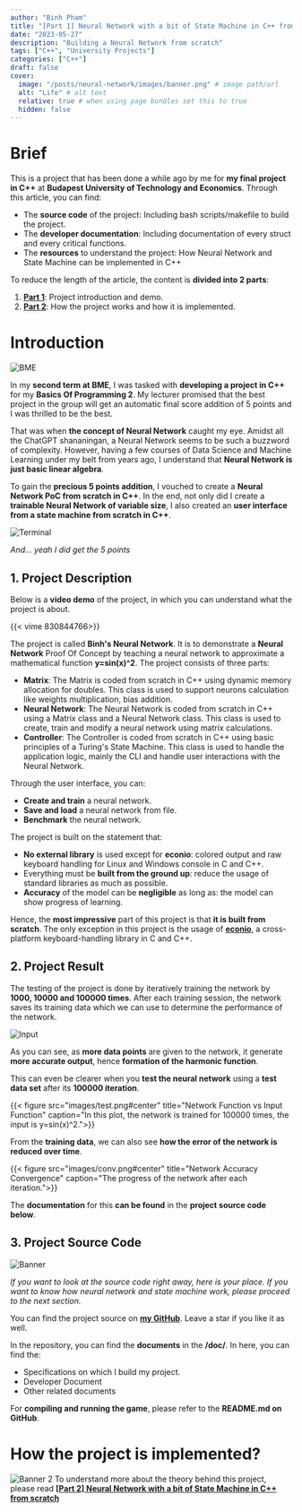 ```yaml
---
author: "Binh Pham"
title: "[Part 1] Neural Network with a bit of State Machine in C++ from scratch"
date: "2023-05-27"
description: "Building a Neural Network from scratch"
tags: ["C++", "University Projects"]
categories: ["C++"]
draft: false
cover:
  image: "/posts/neural-network/images/banner.png" # image path/url
  alt: "Life" # alt text
  relative: true # when using page bundles set this to true
  hidden: false
---
```


# Brief

This is a project that has been done a while ago by me for **my final project in C++** at **Budapest University of Technology and Economics**. Through this article, you can find:

- The **source code** of the project: Including bash scripts/makefile to build the project.
- The **developer documentation**: Including documentation of every struct and every critical functions.
- The **resources** to understand the project: How Neural Network and State Machine can be implemented in C++

To reduce the length of the article, the content is **divided into 2 parts**:

1. [**Part 1**](/posts/neural-network): Project introduction and demo.
2. [**Part 2**](/posts/guide-neural-network): How the project works and how it is implemented.

# Introduction

![BME](./images/bme_logo.jpeg)

In my **second term at BME**, I was tasked with **developing a project in C++** for my **Basics Of Programming 2**. My lecturer promised that the best project in the group will get an automatic final score addition of 5 points and I was thrilled to be the best.

That was when **the concept of Neural Network** caught my eye. Amidst all the ChatGPT shananingan, a Neural Network seems to be such a buzzword of complexity. However, having a few courses of Data Science and Machine Learning under my belt from years ago, I understand that **Neural Network is just basic linear algebra**.

To gain the **precious 5 points addition**, I vouched to create a **Neural Network PoC from scratch in C++**. In the end, not only did I create a **trainable Neural Network of variable size**, I also created an **user interface from a state machine from scratch in C++**.

![Terminal](./images/terminal.png)

_And... yeah I did get the 5 points_

## 1. Project Description

Below is a **video demo** of the project, in which you can understand what the project is about.

{{< vime 830844766>}}

The project is called **Binh's Neural Network**. It is to demonstrate a **Neural Network** Proof Of Concept by teaching a neural network to approximate a mathematical function **y=sin(x)^2**. The project consists of three parts:

- **Matrix**: The Matrix is coded from scratch in C++ using dynamic memory allocation for doubles. This class is used to support neurons calculation like weights multiplication, bias addition.
- **Neural Network**: The Neural Network is coded from scratch in C++ using a Matrix class and a Neural Network class. This class is used to create, train and modify a neural network using matrix calculations.
- **Controller**: The Controller is coded from scratch in C++ using basic principles of a Turing's State Machine. This class is used to handle the application logic, mainly the CLI and handle user interactions with the Neural Network.

Through the user interface, you can:

- **Create and train** a neural network.
- **Save and load** a neural network from file.
- **Benchmark** the neural network.

The project is built on the statement that:

- **No external library** is used except for **econio**: colored output and raw keyboard handling for Linux and Windows console in C and C++.
- Everything must be **built from the ground up**: reduce the usage of standard libraries as much as possible.
- **Accuracy** of the model can be **negligible** as long as: the model can show progress of learning.

Hence, the **most impressive** part of this project is that **it is built from scratch**. The only exception in this project is the usage of [**econio**](https://github.com/czirkoszoltan/c-econio), a cross-platform keyboard-handling library in C and C++.

## 2. Project Result

The testing of the project is done by iteratively training the network by **1000, 10000 and 100000 times**. After each training session, the network saves its training data which we can use to determine the performance of the network.

![Input](./images/Input.png)

As you can see, as **more data points** are given to the network, it generate **more accurate output**, hence **formation of the harmonic function**.

This can even be clearer when you **test the neural network** using a **test data set** after its **100000 iteration**.

{{< figure src="images/test.png#center" title="Network Function vs Input Function" caption="In this plot, the network is trained for 100000 times, the input is y=sin(x)^2.">}}

From the **training data**, we can also see **how the error of the network is reduced over time**.

{{< figure src="images/conv.png#center" title="Network Accuracy Convergence" caption="The progress of the network after each iteration.">}}

The **documentation** for this **can be found** in the **project source code below**.

## 3. Project Source Code

![Banner](./images/banner.png)

_If you want to look at the source code right away, here is your place. If you want to know how neural network and state machine work, please proceed to the next section._

You can find the project source on [**my GitHub**](https://github.com/pham-tuan-binh/neural-network-cpp). Leave a star if you like it as well.

In the repository, you can find the **documents** in the **/doc/**. In here, you can find the:

- Specifications on which I build my project.
- Developer Document
- Other related documents

For **compiling and running the game**, please refer to the **README.md on GitHub**.

# How the project is implemented?

![Banner 2](./images/part-2.png)
To understand more about the theory behind this project, please read [**\[Part 2\] Neural Network with a bit of State Machine in C++ from scratch**](/posts/guide-neural-network)
